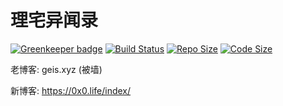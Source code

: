 # 理宅异闻录

[![Greenkeeper badge](https://badges.greenkeeper.io/GalAster/Galaster.github.io.svg)](https://greenkeeper.io/)
[![Build Status](https://www.travis-ci.org/GalAster/Galaster.github.io.svg?branch=blog-raw)](https://www.travis-ci.org/GalAster/Galaster.github.io)
[![Repo Size](https://img.shields.io/github/repo-size/GalAster/Galaster.github.io.svg)](https://github.com/GalAster/Galaster.github.io.git)
[![Code Size](https://img.shields.io/github/languages/code-size/GalAster/Galaster.github.io.svg)](https://github.com/GalAster/Galaster.github.io.git)

老博客: geis.xyz (被墙)

新博客: https://0x0.life/index/

